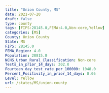 ```yaml
---
title: "Union County, MS"
date: 2021-07-20
draft: false
type: county
tags: [FIPS:28145.0,FEMA:4.0,Non-core,Yellow]
categories: [MS]
County: Union County
State: MS
FIPS: 28145.0
FEMA_Region: 4.0
Population: 28815.0
NCHS_Urban_Rural_Classification: Non-core
Tests_in_prior_14_days: 302.0
Fourteen_day_test_rate_per_100000: 1048.0
Percent_Positivity_in_prior_14_days: 0.05
Level: Yellow
url: /states/MS/union-county
---
```



